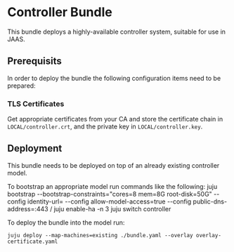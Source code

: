 Controller Bundle
=================

This bundle deploys a highly-available controller system, suitable for use in JAAS.

Prerequisits
------------

In order to deploy the bundle the following configuration items need to
be prepared:

### TLS Certificates

Get appropriate certificates from your CA and store the certificate
chain in `LOCAL/controller.crt`, and the private key in `LOCAL/controller.key`.

Deployment
----------

This bundle needs to be deployed on top of an already existing controller
model.

To bootstrap an appropriate model run commands like the following:
    juju bootstrap --bootstrap-constraints="cores=8 mem=8G root-disk=50G" --config identity-url=<candid URL> --config allow-model-access=true --config public-dns-address=<DNS of the controller>:443 <cloud>/<region> <name> 
    juju enable-ha -n 3
    juju switch controller

To deploy the bundle into the model run:

    juju deploy --map-machines=existing ./bundle.yaml --overlay overlay-certificate.yaml
